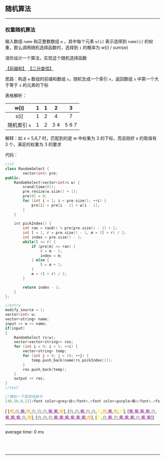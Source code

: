 <!-- @import "_pre.css" -->


## 随机算法
<hr class=short>

### 权重随机算法

输入数组 `name` 和正整数数组 `w` ，其中每个元素 `w[i]` 表示选择到 `name[i]` 的权重，那么调用随机选择函数时，选择到 `i` 的概率为 $w[i]~/~sum(w)$

请你设计一个算法，实现这个随机选择函数

[【前缀和】](#前缀和) [【二分查找】](#二分查找)

思路：构造 `w` 数组的前缀和数组 `s`，随机生成一个索引 `x`，返回数组 `s` 中第一个大于等于 `x` 的元素的下标

表格解析：

|     w[i]     |   1   |   1   |   2   |   3   |
| :----------: | :---: | :---: | :---: | :---: |
|     s[i]     |   1   |   2   |   4   |   7   |
| 随机索引 `x` |   1   |   2   |  3 4  | 5 6 7 |

解释：如 x = 5,6,7 时，匹配到的是 w 中权重为 3 的下标，而且刚好 x 的取值有 3 个，满足的权重为 3 的要求


代码：
```cpp {cmd=run}
//sf
class RandomSelect {
        vector<int> pre;
public:
    RandomSelect(vector<int>& w) {
        srand(time(0));
        pre.resize(w.size() + 1);
        pre[0] = 0;
        for (int i = 1; i < pre.size(); ++i) {
            pre[i] = pre[i - 1] + w[i - 1];
        }
    }
    
    int pickIndex() {
        int ran = rand() % pre[pre.size() - 1] + 1;
        int l = 1, r = pre.size() - 1, m = (l + r) / 2;
        int index = pre.size() - 1;
        while(l <= r) {
            if (pre[m] >= ran) {
                r = m - 1;
                index = m;
            } else {
                l = m + 1;
            }
            m = (l + r) / 2;
        }

        return index - 1;
    }
};
```
```cpp {cmd=run continue hide}
//entry
modify_source = 1;
vector<int> w;
vector<string> name;
input >> w >> name;
if(input)
{
    RandomSelect rs(w);
    vector<vector<string>> res;
    for (int i = 0; i < 5; ++i) {
        vector<string> temp;
        for (int j = 0; j < 10; ++j) {
            temp.push_back(name[rs.pickIndex()]);
        }
        res.push_back(temp);
    }
    output << res;
}
//test
```
```cpp {cmd=run continue modify_source}
//模拟一下某游戏抽卡
[40,50,8,2][<font color=grey>白</font>,<font color=purple>紫</font>,<font color=orange>橙</font>,<font color=yellow>彩</font>]
```

<!-- code_chunk_output -->

<div class=code-output> 

 [ [<font color=orange>橙</font>,<font color=grey>白</font>,<font color=purple>紫</font>,<font color=orange>橙</font>,<font color=grey>白</font>,<font color=grey>白</font>,<font color=grey>白</font>,<font color=purple>紫</font>,<font color=purple>紫</font>,<font color=orange>橙</font>], [<font color=grey>白</font>,<font color=grey>白</font>,<font color=purple>紫</font>,<font color=grey>白</font>,<font color=grey>白</font>,<font color=yellow>彩</font>,<font color=orange>橙</font>,<font color=purple>紫</font>,<font color=orange>橙</font>,<font color=yellow>彩</font>], [<font color=purple>紫</font>,<font color=purple>紫</font>,<font color=purple>紫</font>,<font color=purple>紫</font>,<font color=grey>白</font>,<font color=purple>紫</font>,<font color=purple>紫</font>,<font color=purple>紫</font>,<font color=grey>白</font>,<font color=orange>橙</font>], [<font color=grey>白</font>,<font color=grey>白</font>,<font color=grey>白</font>,<font color=purple>紫</font>,<font color=purple>紫</font>,<font color=purple>紫</font>,<font color=purple>紫</font>,<font color=purple>紫</font>,<font color=purple>紫</font>,<font color=orange>橙</font>], [<font color=yellow>彩</font>,<font color=grey>白</font>,<font color=purple>紫</font>,<font color=grey>白</font>,<font color=purple>紫</font>,<font color=purple>紫</font>,<font color=purple>紫</font>,<font color=grey>白</font>,<font color=purple>紫</font>,<font color=purple>紫</font>]]

<hr class=code-hr> average time: 0 ms


</div> 



<!-- /code_chunk_output -->



<br>
<br>
<br>

---
